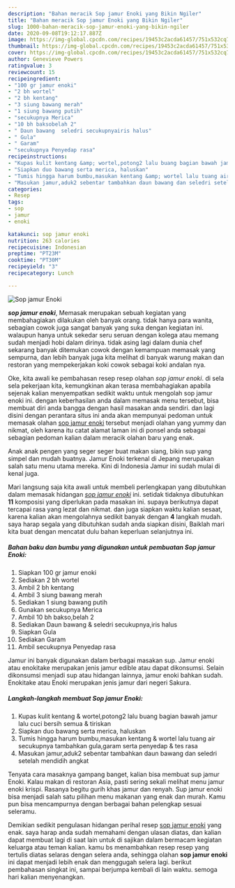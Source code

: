```yaml
---
description: "Bahan meracik Sop jamur Enoki yang Bikin Ngiler"
title: "Bahan meracik Sop jamur Enoki yang Bikin Ngiler"
slug: 1000-bahan-meracik-sop-jamur-enoki-yang-bikin-ngiler
date: 2020-09-08T19:12:17.887Z
image: https://img-global.cpcdn.com/recipes/19453c2acda61457/751x532cq70/sop-jamur-enoki-foto-resep-utama.jpg
thumbnail: https://img-global.cpcdn.com/recipes/19453c2acda61457/751x532cq70/sop-jamur-enoki-foto-resep-utama.jpg
cover: https://img-global.cpcdn.com/recipes/19453c2acda61457/751x532cq70/sop-jamur-enoki-foto-resep-utama.jpg
author: Genevieve Powers
ratingvalue: 3
reviewcount: 15
recipeingredient:
- "100 gr jamur enoki"
- "2 bh wortel"
- "2 bh kentang"
- "3 siung bawang merah"
- "1 siung bawang putih"
- "secukupnya Merica"
- "10 bh baksobelah 2"
- " Daun bawang  seledri secukupnyairis halus"
- " Gula"
- " Garam"
- "secukupnya Penyedap rasa"
recipeinstructions:
- "Kupas kulit kentang &amp; wortel,potong2 lalu buang bagian bawah jamur lalu cuci bersih semua &amp; tiriskan"
- "Siapkan duo bawang serta merica, haluskan"
- "Tumis hingga harum bumbu,masukan kentang &amp; wortel lalu tuang air secukupnya tambahkan gula,garam serta penyedap &amp; tes rasa"
- "Masukan jamur,aduk2 sebentar tambahkan daun bawang dan seledri setelah mendidih angkat"
categories:
- Resep
tags:
- sop
- jamur
- enoki

katakunci: sop jamur enoki 
nutrition: 263 calories
recipecuisine: Indonesian
preptime: "PT23M"
cooktime: "PT30M"
recipeyield: "3"
recipecategory: Lunch

---
```



![Sop jamur Enoki](https://img-global.cpcdn.com/recipes/19453c2acda61457/751x532cq70/sop-jamur-enoki-foto-resep-utama.jpg)

<b><i>sop jamur enoki</i></b>, Memasak merupakan sebuah kegiatan yang membahagiakan dilakukan oleh banyak orang. tidak hanya para wanita, sebagian cowok juga sangat banyak yang suka dengan kegiatan ini. walaupun hanya untuk sekedar seru seruan dengan kolega atau memang sudah menjadi hobi dalam dirinya. tidak asing lagi dalam dunia chef sekarang banyak ditemukan cowok dengan kemampuan memasak yang sempurna, dan lebih banyak juga kita melihat di banyak warung makan dan restoran yang mempekerjakan koki cowok sebagai koki andalan nya.

Oke, kita awali ke pembahasan resep resep olahan <i>sop jamur enoki</i>. di sela sela pekerjaan kita, kemungkinan akan terasa membahagiakan apabila sejenak kalian menyempatkan sedikit waktu untuk mengolah sop jamur enoki ini. dengan keberhasilan anda dalam memasak menu tersebut, bisa membuat diri anda bangga dengan hasil masakan anda sendiri. dan lagi disini dengan perantara situs ini anda akan mempunyai pedoman untuk memasak olahan <u>sop jamur enoki</u> tersebut menjadi olahan yang yummy dan nikmat, oleh karena itu catat alamat laman ini di ponsel anda sebagai sebagian pedoman kalian dalam meracik olahan baru yang enak.

Anak anak pengen yang seger seger buat makan siang, bikin sup yang simpel dan mudah buatnya. Jamur Enoki terkenal di Jepang merupakan salah satu menu utama mereka. Kini di Indonesia Jamur ini sudah mulai di kenal juga.


Mari langsung saja kita awali untuk membeli perlengkapan yang dibutuhkan dalam memasak hidangan <u><i>sop jamur enoki</i></u> ini. setidak tidaknya dibutuhkan <b>11</b> komposisi yang diperlukan pada masakan ini. supaya berikutnya dapat tercapai rasa yang lezat dan nikmat. dan juga siapkan waktu kalian sesaat, karena kalian akan mengolahnya sedikit banyak dengan <b>4</b> langkah mudah. saya harap segala yang dibutuhkan sudah anda siapkan disini, Baiklah mari kita buat dengan mencatat dulu bahan keperluan selanjutnya ini.

<!--inarticleads1-->

##### Bahan baku dan bumbu yang digunakan untuk pembuatan Sop jamur Enoki:

1. Siapkan 100 gr jamur enoki
1. Sediakan 2 bh wortel
1. Ambil 2 bh kentang
1. Ambil 3 siung bawang merah
1. Sediakan 1 siung bawang putih
1. Gunakan secukupnya Merica
1. Ambil 10 bh bakso,belah 2
1. Sediakan  Daun bawang &amp; seledri secukupnya,iris halus
1. Siapkan  Gula
1. Sediakan  Garam
1. Ambil secukupnya Penyedap rasa


Jamur ini banyak digunakan dalam berbagai masakan sup. Jamur enoki atau enokitake merupakan jenis jamur edible atau dapat dikonsumsi. Selain dikonsumsi menjadi sup atau hidangan lainnya, jamur enoki bahkan sudah. Enokitake atau Enoki merupakan jenis jamur dari negeri Sakura. 

<!--inarticleads2-->

##### Langkah-langkah membuat Sop jamur Enoki:

1. Kupas kulit kentang &amp; wortel,potong2 lalu buang bagian bawah jamur lalu cuci bersih semua &amp; tiriskan
1. Siapkan duo bawang serta merica, haluskan
1. Tumis hingga harum bumbu,masukan kentang &amp; wortel lalu tuang air secukupnya tambahkan gula,garam serta penyedap &amp; tes rasa
1. Masukan jamur,aduk2 sebentar tambahkan daun bawang dan seledri setelah mendidih angkat


Tenyata cara masaknya gampang banget, kalian bisa membuat sup jamur Enoki. Kalau makan di restoran Asia, pasti sering sekali melihat menu jamur enoki krispi. Rasanya begitu gurih khas jamur dan renyah. Sup jamur enoki bisa menjadi salah satu pilihan menu makanan yang enak dan murah. Kamu pun bisa mencampurnya dengan berbagai bahan pelengkap sesuai seleramu. 

Demikian sedikit pengulasan hidangan perihal resep <u>sop jamur enoki</u> yang enak. saya harap anda sudah memahami dengan ulasan diatas, dan kalian dapat membuat lagi di saat lain untuk di sajikan dalam bermacam kegiatan keluarga atau teman kalian. kamu bs menambahkan resep resep yang tertulis diatas selaras dengan selera anda, sehingga olahan <b>sop jamur enoki</b> ini dapat menjadi lebih enak dan menggugah selera lagi. berikut pembahasan singkat ini, sampai berjumpa kembali di lain waktu. semoga hari kalian menyenangkan.
